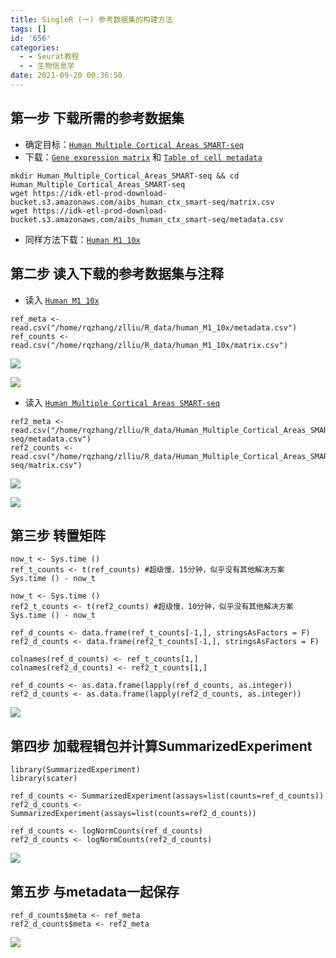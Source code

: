 ```yaml
---
title: SingleR (一) 参考数据集的构建方法
tags: []
id: '656'
categories:
  - - Seurat教程
  - - 生物信息学
date: 2021-09-20 00:36:50
---
```


## 第一步 下载所需的参考数据集

*   确定目标：[`Human Multiple Cortical Areas SMART-seq`](https://portal.brain-map.org/atlases-and-data/rnaseq/human-multiple-cortical-areas-smart-seq)
*   下载：[`Gene expression matrix`](https://idk-etl-prod-download-bucket.s3.amazonaws.com/aibs_human_ctx_smart-seq/matrix.csv) 和 [`Table of cell metadata`](https://idk-etl-prod-download-bucket.s3.amazonaws.com/aibs_human_ctx_smart-seq/metadata.csv)

```
mkdir Human_Multiple_Cortical_Areas_SMART-seq && cd Human_Multiple_Cortical_Areas_SMART-seq
wget https://idk-etl-prod-download-bucket.s3.amazonaws.com/aibs_human_ctx_smart-seq/matrix.csv
wget https://idk-etl-prod-download-bucket.s3.amazonaws.com/aibs_human_ctx_smart-seq/metadata.csv
```

*   同样方法下载：[`Human M1 10x`](https://portal.brain-map.org/atlases-and-data/rnaseq/human-m1-10x)

## 第二步 读入下载的参考数据集与注释

*   读入 [`Human M1 10x`](https://portal.brain-map.org/atlases-and-data/rnaseq/human-m1-10x)

```
ref_meta <- read.csv("/home/rqzhang/zlliu/R_data/human_M1_10x/metadata.csv")
ref_counts <- read.csv("/home/rqzhang/zlliu/R_data/human_M1_10x/matrix.csv")
```

[![](https://img-cdn.limour.top/blog_wp/2021/09/image-1.png)](https://img-cdn.limour.top/blog_wp/2021/09/image-1.png)

[![](https://img-cdn.limour.top/blog_wp/2021/09/image-3.png)](https://img-cdn.limour.top/blog_wp/2021/09/image-3.png)

*   读入 [`Human Multiple Cortical Areas SMART-seq`](https://portal.brain-map.org/atlases-and-data/rnaseq/human-multiple-cortical-areas-smart-seq)

```
ref2_meta <- read.csv("/home/rqzhang/zlliu/R_data/Human_Multiple_Cortical_Areas_SMART-seq/metadata.csv")
ref2_counts <- read.csv("/home/rqzhang/zlliu/R_data/Human_Multiple_Cortical_Areas_SMART-seq/matrix.csv")
```

[![](https://img-cdn.limour.top/blog_wp/2021/09/image-4.png)](https://img-cdn.limour.top/blog_wp/2021/09/image-4.png)

[![](https://img-cdn.limour.top/blog_wp/2021/09/image-5.png)](https://img-cdn.limour.top/blog_wp/2021/09/image-5.png)

## 第三步 转置矩阵

```
now_t <- Sys.time ()
ref_t_counts <- t(ref_counts) #超级慢，15分钟，似乎没有其他解决方案
Sys.time () - now_t

now_t <- Sys.time ()
ref2_t_counts <- t(ref2_counts) #超级慢，10分钟，似乎没有其他解决方案
Sys.time () - now_t

ref_d_counts <- data.frame(ref_t_counts[-1,], stringsAsFactors = F)
ref2_d_counts <- data.frame(ref2_t_counts[-1,], stringsAsFactors = F)

colnames(ref_d_counts) <- ref_t_counts[1,]
colnames(ref2_d_counts) <- ref2_t_counts[1,]

ref_d_counts <- as.data.frame(lapply(ref_d_counts, as.integer))
ref2_d_counts <- as.data.frame(lapply(ref2_d_counts, as.integer))

```

[![](https://img-cdn.limour.top/blog_wp/2021/09/image-7.png)](https://img-cdn.limour.top/blog_wp/2021/09/image-7.png)

## 第四步 加载程辑包并计算SummarizedExperiment

```
library(SummarizedExperiment)
library(scater)

ref_d_counts <- SummarizedExperiment(assays=list(counts=ref_d_counts))
ref2_d_counts <- SummarizedExperiment(assays=list(counts=ref2_d_counts))

ref_d_counts <- logNormCounts(ref_d_counts)
ref2_d_counts <- logNormCounts(ref2_d_counts)

```

[![](https://img-cdn.limour.top/blog_wp/2021/09/image-8.png)](https://img-cdn.limour.top/blog_wp/2021/09/image-8.png)

## 第五步 与metadata一起保存

```
ref_d_counts$meta <- ref_meta
ref2_d_counts$meta <- ref2_meta

```

[![](https://img-cdn.limour.top/blog_wp/2021/09/image-9.png)](https://img-cdn.limour.top/blog_wp/2021/09/image-9.png)